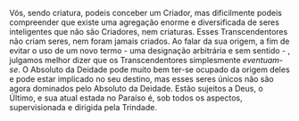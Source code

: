 ﻿Vós, sendo criatura, podeis conceber um Criador, mas dificilmente podeis compreender que existe uma agregação enorme e diversificada de seres inteligentes que não são Criadores, nem criaturas. Esses Transcendentores não criam seres, nem foram jamais criados. Ao falar da sua origem, a fim de evitar o uso de um novo termo - uma designação arbitrária e sem sentido - , julgamos melhor dizer que os Transcendentores simplesmente <I> eventuam-se</I>. O Absoluto da Deidade pode muito bem ter-se ocupado da origem deles e pode estar implicado no seu destino, mas esses seres únicos não são agora dominados pelo Absoluto da Deidade. Estão sujeitos a Deus, o Último, e sua atual estada no Paraíso é, sob todos os aspectos, supervisionada e dirigida pela Trindade.